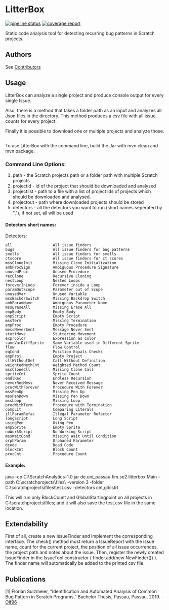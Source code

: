 # LitterBox

[![pipeline status](https://gitlab.infosun.fim.uni-passau.de/se2/litterbox/badges/master/pipeline.svg)](https://gitlab.infosun.fim.uni-passau.de/se2/litterbox/pipelines)
[![coverage report](https://gitlab.infosun.fim.uni-passau.de/se2/litterbox/badges/master/coverage.svg)](https://gitlab.infosun.fim.uni-passau.de/se2/litterbox/commits/master)


Static code analysis tool for detecting recurring bug patterns in Scratch projects. 

## Authors

See [Contributors](https://gitlab.infosun.fim.uni-passau.de/se2/litterbox/-/graphs/master)

## Usage

LitterBox can analyze a single project and produce console output for every single Issue.

Also, there is a method that takes a folder path as an input and analyzes all Json files in the directory. 
This method produces a csv file with all issue counts for every project.

Finally it is possible to download one or multiple projects and analyze those.

##
To use LitterBox with the command line, build the Jar with mvn clean and mvn package.

### Command Line Options:

1. path - the Scratch projects path or a folder path with multiple Scratch projects
2. projectid - id of the project that should be downloaded and analysed
3. projectlist - path to a file with a list of project ids of projects which should be downloaded and analysed.
4. projectout - path where downloaded projects should be stored
5. detectors - all the detectors you want to run (short names seperated by ","), if not set, all will be used

#### Detectors short names:


Detectors:
  
	all                  All issue finders               
	bugs                 All issue finders for bug patterns      
	smells               All issue finders for smells    
	ctscore              All issue finders for ct scores  
	mssCloneInit         Missing Clone Initialization    
	ambProcSign          Ambiguous Procedure Signature   
	unusedProc           Unused Procedure                
	recClone             Recursive Cloning               
	nestLoop             Nested Loops                    
	foreverInLoop        Forever inside a Loop           
	paramOutScope        Parameter out of Scope          
	unusedVar            Unused Variable                 
	mssBackdrSwitch      Missing Backdrop Switch         
	ambParamName         Ambiguous Parameter Name        
	mssEraseAll          Missing Erase All               
	empBody              Empty Body                      
	empScript            Empty Script                    
	mssTerm              Missing Termination             
	empProc              Empty Procedure                 
	messNeverSent        Message Never Sent              
	stuttMove            Stuttering Movement             
	exprColor            Expression as Color             
	sameVarDiffSprite    Same Variable used in Different Sprite  
	flow                 Flow Control                
	eqCond               Position Equals Checks        
	empProj              Empty Project                   
	cllWithoutDef        Call Without Definition         
	weightedMethCnt      Weighted Method Count           
	mssCloneCll          Missing Clone Call              
	spriteCnt            Sprite Count                    
	endlRec              Endless Recursion               
	neverRecMess         Never Received Message          
	procWithForever      Procedure With Forever          
	mssPenUp             Missing Pen Up                  
	mssPenDown           Missing Pen Down                
	mssLoop              Missing Loop                    
	procWithTerm         Procedure with Termination      
	compLit              Comparing Literals              
	illParamRefac        Illegal Parameter Refactor      
	longScript           Long Script                     
	usingPen             Using Pen                       
	empSprite            Empty Sprite                    
	noWorkScript         No Working Script 
	mssWaitCond          Missing Wait Until Condition
	orphParam            Orphaned Parameter              
	dcode                Dead Code                       
	blockCnt             Block Count                     
	procCnt              Procedure Count                 


#### Example:

java -cp C:\ScratchAnalytics-1.0.jar de.uni_passau.fim.se2.litterbox.Main -path C:\scratchprojects\files\ -version 3 -folder C:\scratchprojects\files\test.csv -detectors cnt,glblstrt

This will run only BlockCount and GlobalStartingpoint on all projects in C:\scratchprojects\files\; and it will also save the test.csv file in the same location.

## Extendability

First of all, create a new IssueFinder and implement the corresponding interface. 
The check() method must return a IssueReport with the issue name, count for the current project, 
the position of all issue occurrences, the project path and notes about the issue.
Then, register the newly created IssueFinder in the IssueTool constructor ( finder.add(new NewFinder()) ).
The finder name will automatically be added to the printed csv file.

## Publications

[1] Florian Sulzmeier, “Identification and Automated Analysis of Common Bug Pattern in Scratch Programs,” Bachelor Thesis, Passau, Passau, 2019. - [Olf96](https://github.com/Olf96)
